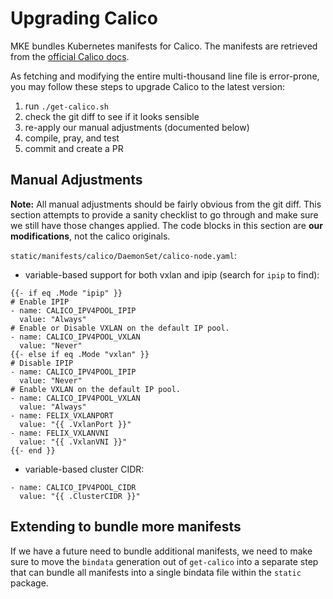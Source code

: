# Upgrading Calico

MKE bundles Kubernetes manifests for Calico. The manifests are retrieved
from the [official Calico docs](https://docs.projectcalico.org/manifests/calico.yaml).

As fetching and modifying the entire multi-thousand line file is error-prone,
you may follow these steps to upgrade Calico to the latest version:

1. run `./get-calico.sh`
2. check the git diff to see if it looks sensible
3. re-apply our manual adjustments (documented below)
4. compile, pray, and test
5. commit and create a PR

## Manual Adjustments

**Note:** All manual adjustments should be fairly obvious from the git diff.
This section attempts to provide a sanity checklist to go through and make sure
we still have those changes applied. The code blocks in this section are **our modifications**,
not the calico originals.

`static/manifests/calico/DaemonSet/calico-node.yaml`:

- variable-based support for both vxlan and ipip (search for `ipip` to find):  
```helmyaml
{{- if eq .Mode "ipip" }}
# Enable IPIP
- name: CALICO_IPV4POOL_IPIP
  value: "Always"
# Enable or Disable VXLAN on the default IP pool.
- name: CALICO_IPV4POOL_VXLAN
  value: "Never"
{{- else if eq .Mode "vxlan" }}
# Disable IPIP
- name: CALICO_IPV4POOL_IPIP
  value: "Never"
# Enable VXLAN on the default IP pool.
- name: CALICO_IPV4POOL_VXLAN
  value: "Always"
- name: FELIX_VXLANPORT
  value: "{{ .VxlanPort }}"
- name: FELIX_VXLANVNI
  value: "{{ .VxlanVNI }}"
{{- end }}
```
- variable-based cluster CIDR:  
```helmyaml
- name: CALICO_IPV4POOL_CIDR
  value: "{{ .ClusterCIDR }}"
```

## Extending to bundle more manifests

If we have a future need to bundle additional manifests, we need to make
sure to move the `bindata` generation out of `get-calico` into a separate
step that can bundle all manifests into a single bindata file within the
`static` package.

